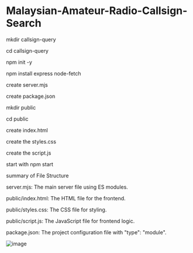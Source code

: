 # Malaysian-Amateur-Radio-Callsign-Search

mkdir callsign-query

cd callsign-query

npm init -y

npm install express node-fetch

create server.mjs

create package.json

mkdir public

cd public

create index.html

create the styles.css

create the script.js

start with npm start

summary of File Structure

server.mjs: The main server file using ES modules.

public/index.html: The HTML file for the frontend.

public/styles.css: The CSS file for styling.

public/script.js: The JavaScript file for frontend logic.

package.json: The project configuration file with "type": "module".

![image](https://github.com/user-attachments/assets/ad47a784-8245-4e92-9cb8-2bbe6c3db120)


